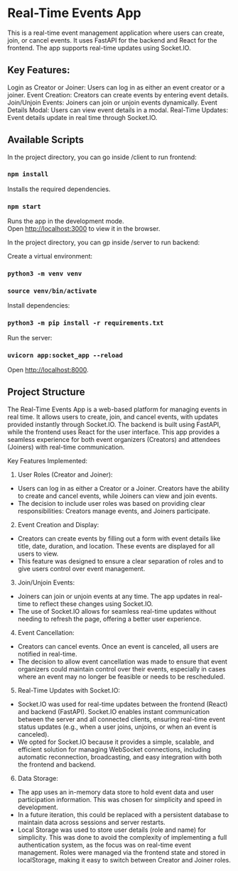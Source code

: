 # Real-Time Events App

This is a real-time event management application where users can create, join, or cancel events. It uses FastAPI for the backend and React for the frontend. The app supports real-time updates using Socket.IO.

## Key Features:
Login as Creator or Joiner: Users can log in as either an event creator or a joiner.
Event Creation: Creators can create events by entering event details.
Join/Unjoin Events: Joiners can join or unjoin events dynamically.
Event Details Modal: Users can view event details in a modal.
Real-Time Updates: Event details update in real time through Socket.IO.

## Available Scripts

In the project directory, you can go inside /client to run frontend:

### `npm install`

Installs the required dependencies.

### `npm start`

Runs the app in the development mode.\
Open [http://localhost:3000](http://localhost:3000) to view it in the browser.


In the project directory, you can gp inside /server to run backend:

Create a virtual environment:

### `python3 -m venv venv`
### `source venv/bin/activate`  

Install dependencies:

### `python3 -m pip install -r requirements.txt`

Run the server:

### `uvicorn app:socket_app --reload`

Open [http://localhost:8000](http://localhost:8000).

## Project Structure

The Real-Time Events App is a web-based platform for managing events in real time. It allows users to create, join, and cancel events, with updates provided instantly through Socket.IO. The backend is built using FastAPI, while the frontend uses React for the user interface. This app provides a seamless experience for both event organizers (Creators) and attendees (Joiners) with real-time communication.

Key Features Implemented:

1. User Roles (Creator and Joiner):
- Users can log in as either a Creator or a Joiner. Creators have the ability to create and cancel events, while Joiners can view and join events.
- The decision to include user roles was based on providing clear responsibilities: Creators manage events, and Joiners participate.

2. Event Creation and Display:
- Creators can create events by filling out a form with event details like title, date, duration, and location. These events are displayed for all users to view.
- This feature was designed to ensure a clear separation of roles and to give users control over event management.

3. Join/Unjoin Events:
- Joiners can join or unjoin events at any time. The app updates in real-time to reflect these changes using Socket.IO.
- The use of Socket.IO allows for seamless real-time updates without needing to refresh the page, offering a better user experience.

4. Event Cancellation:
- Creators can cancel events. Once an event is canceled, all users are notified in real-time.
- The decision to allow event cancellation was made to ensure that event organizers could maintain control over their events, especially in cases where an event may no longer be feasible or needs to be rescheduled.

5. Real-Time Updates with Socket.IO:
- Socket.IO was used for real-time updates between the frontend (React) and backend (FastAPI). Socket.IO enables instant communication between the server and all connected clients, ensuring real-time event status updates (e.g., when a user joins, unjoins, or when an event is canceled).
- We opted for Socket.IO because it provides a simple, scalable, and efficient solution for managing WebSocket connections, including automatic reconnection, broadcasting, and easy integration with both the frontend and backend.

6. Data Storage:
- The app uses an in-memory data store to hold event data and user participation information. This was chosen for simplicity and speed in development.
- In a future iteration, this could be replaced with a persistent database to maintain data across sessions and server restarts.
- Local Storage was used to store user details (role and name) for simplicity. This was done to avoid the complexity of implementing a full authentication system, as the focus was on real-time event management. Roles were managed via the frontend state and stored in localStorage, making it easy to switch between Creator and Joiner roles.
